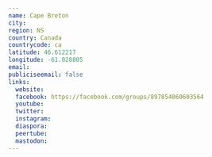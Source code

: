 ```yaml
---
name: Cape Breton
city:
region: NS
country: Canada
countrycode: ca
latitude: 46.612217
longitude: -61.028805
email:
publiciseemail: false
links:
  website:
  facebook: https://facebook.com/groups/897854060603564
  youtube:
  twitter:
  instagram:
  diaspora:
  peertube:
  mastodon:
---
```

